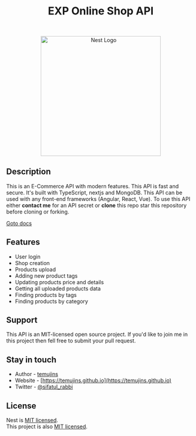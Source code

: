 <h1 align="center" style="font-weight: bold">EXP Online Shop API</h1>
<br/>
<p align="center">
  <a href="http://nestjs.com/" target="blank"><img src="https://nestjs.com/img/logo_text.svg" width="320" alt="Nest Logo" /></a>
</p>

[circleci-image]: https://img.shields.io/circleci/build/github/nestjs/nest/master?token=abc123def456
[circleci-url]: https://circleci.com/gh/nestjs/nest

## Description

This is an E-Commerce API with modern features. This API is fast and secure. It's built with TypeScript, nextjs and MongoDB. This API can be used with any front-end frameworks (Angular, React, Vue). To use this API either **contact me** for an API secret or **clone** this repo star this repository before cloning or forking.

[Goto docs](./docs/documentation.md)

## Features

- User login
- Shop creation
- Products upload
- Adding new product tags
- Updating products price and details
- Getting all uploaded products data
- Finding products by tags
- Finding products by category

## Support

This API is an MIT-licensed open source project. If you'd like to join me in this project then fell free to submit your pull request.

## Stay in touch

- Author - [temujins](https://github.com/temujins)
- Website - [https://temujins.github.io](https://temujins.github.io)
- Twitter - [@sifatul_rabbi](https://twitter.com/sifatul_rabbi)

## License

Nest is [MIT licensed](LICENSE).  
This project is also [MIT licensed](LICENSE).
